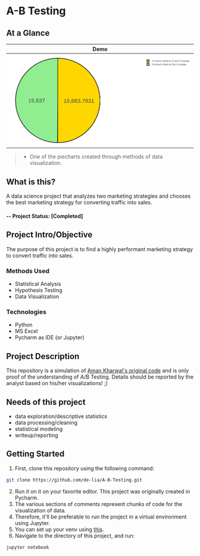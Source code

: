 # A-B Testing

## At a Glance

Demo           |
:----------------:|
![](newplot.png)  |

> * One of the piecharts created through methods of data visualization.

## What is this?
A data science project that analyzes two marketing strategies and chooses the best marketing strategy for converting traffic into sales.

#### -- Project Status: [Completed]

## Project Intro/Objective
The purpose of this project is to find a highly performant marketing strategy to convert traffic into sales.

### Methods Used
* Statistical Analysis
* Hypothesis Testing
* Data Visualization

### Technologies
* Python
* MS Excel
* Pycharm as IDE (or Jupyter)

## Project Description
This repository is a simulation of [Aman Kharwal's original code](https://thecleverprogrammer.com/2022/11/14/a-b-testing-using-python/) and is only proof of the understanding of A/B Testing.
Details should be reported by the analyst based on his/her visualizations! ;)

## Needs of this project

- data exploration/descriptive statistics
- data processing/cleaning
- statistical modeling
- writeup/reporting

## Getting Started

1. First, clone this repository using the following command:
```sh
git clone https://github.com/de-lia/A-B-Testing.git
```
2. Run it on it on your favorite editor. This project was originally created in Pycharm.
2. The various sections of comments represent chunks of code for the visualization of data.
3. Therefore, it'll be preferable to run the project in a virtual environment using Jupyter.
4. You can set up your venv using [this](https://www.geeksforgeeks.org/using-jupyter-notebook-in-virtual-environment/).
5. Navigate to the directory of this project, and run:
```sh
jupyter notebook
```


